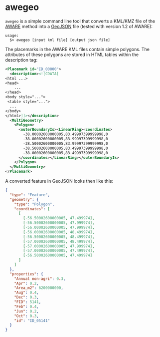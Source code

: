 # awegeo
`awegeo` is a simple command line tool that converts a KML/KMZ file of
the [AWARE](http://www.wulca-waterlca.org/aware.html) method into a
[GeoJSON](https://tools.ietf.org/html/rfc7946) file (tested with version
1.2 of AWARE):

```
usage:
  $> awegeo [input kml file] [output json file]
```

The placemarks in the AWARE KML files contain simple polygons. The
attributes of these polygons are stored in HTML tables within the description
tag:

```xml
<Placemark id="ID_00000">
  <description><![CDATA[
<html ...>
<head>
    ...
</head>
<body style="...">
 <table style="...">
  ...
</body>
</html>]]></description>
  <MultiGeometry>
    <Polygon>
      <outerBoundaryIs><LinearRing><coordinates>
        -38.00002600000005,83.49997399999998,0
        -38.00002600000005,83.99997399999998,0
        -38.50002600000005,83.99997399999998,0
        -38.50002600000005,83.49997399999998,0
        -38.00002600000005,83.49997399999998,0
      </coordinates></LinearRing></outerBoundaryIs>
    </Polygon>
  </MultiGeometry>
</Placemark>
```

A converted feature in GeoJSON looks then like this:

```json
{
  "type": "Feature",
  "geometry": {
    "type": "Polygon",
    "coordinates": [
      [
        [-56.50002600000005, 47.499974],
        [-56.50002600000005, 47.999974],
        [-56.00002600000005, 47.999974],
        [-56.00002600000005, 48.499974],
        [-56.50002600000005, 48.499974],
        [-57.00002600000005, 48.499974],
        [-57.00002600000005, 47.999974],
        [-57.00002600000005, 47.499974],
        [-56.50002600000005, 47.499974]
      ]
    ]
  },
  "properties": {
    "Annual non-agri": 0.3,
    "Apr": 0.2,
    "Area_m2": 6200000000,
    "Aug": 0.4,
    "Dec": 0.3,
    "FID": 5141,
    "Feb": 0.4,
    "Jun": 0.2,
    "Oct": 0.3,
    "id": "ID_05141"
  }
}
```